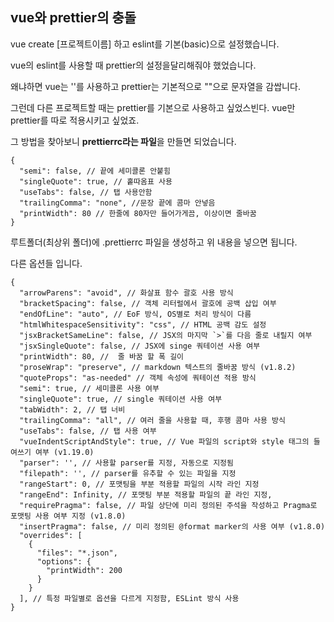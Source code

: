 ## vue와 prettier의 충돌

vue create [프로젝트이름] 하고 eslint를 기본(basic)으로 설정했습니다.

vue의 eslint를 사용할 때 prettier의 설정을달리해줘야 했었습니다.

왜냐하면 vue는 ''를 사용하고 prettier는 기본적으로 ""으로 문자열을 감쌉니다.

그런데 다른 프로젝트할 때는 prettier를 기본으로 사용하고 싶었스빈다. vue만 prettier를 따로 적용시키고 싶었죠.



그 방법을 찾아보니 **prettierrc라는 파일**을 만들면 되었습니다.

```
{
  "semi": false, // 끝에 세미콜론 안붙힘
  "singleQuote": true, // 홑따옴표 사용
  "useTabs": false, // 탭 사용안함
  "trailingComma": "none", //문장 끝에 콤마 안넣음
  "printWidth": 80 // 한줄에 80자만 들어가게끔, 이상이면 줄바꿈
}
```

루트폴더(최상위 폴더)에 .prettierrc 파일을 생성하고 위 내용을 넣으면 됩니다.



다른 옵션들 입니다.

```
{
  "arrowParens": "avoid", // 화살표 함수 괄호 사용 방식
  "bracketSpacing": false, // 객체 리터럴에서 괄호에 공백 삽입 여부 
  "endOfLine": "auto", // EoF 방식, OS별로 처리 방식이 다름 
  "htmlWhitespaceSensitivity": "css", // HTML 공백 감도 설정
  "jsxBracketSameLine": false, // JSX의 마지막 `>`를 다음 줄로 내릴지 여부 
  "jsxSingleQuote": false, // JSX에 singe 쿼테이션 사용 여부
  "printWidth": 80, //  줄 바꿈 할 폭 길이
  "proseWrap": "preserve", // markdown 텍스트의 줄바꿈 방식 (v1.8.2)
  "quoteProps": "as-needed" // 객체 속성에 쿼테이션 적용 방식
  "semi": true, // 세미콜론 사용 여부
  "singleQuote": true, // single 쿼테이션 사용 여부
  "tabWidth": 2, // 탭 너비 
  "trailingComma": "all", // 여러 줄을 사용할 때, 후행 콤마 사용 방식
  "useTabs": false, // 탭 사용 여부
  "vueIndentScriptAndStyle": true, // Vue 파일의 script와 style 태그의 들여쓰기 여부 (v1.19.0)
  "parser": '', // 사용할 parser를 지정, 자동으로 지정됨
  "filepath": '', // parser를 유추할 수 있는 파일을 지정
  "rangeStart": 0, // 포맷팅을 부분 적용할 파일의 시작 라인 지정
  "rangeEnd": Infinity, // 포맷팅 부분 적용할 파일의 끝 라인 지정,
  "requirePragma": false, // 파일 상단에 미리 정의된 주석을 작성하고 Pragma로 포맷팅 사용 여부 지정 (v1.8.0)
  "insertPragma": false, // 미리 정의된 @format marker의 사용 여부 (v1.8.0)
  "overrides": [ 
    {
      "files": "*.json",
      "options": {
        "printWidth": 200
      }
    }
  ], // 특정 파일별로 옵션을 다르게 지정함, ESLint 방식 사용
}
```